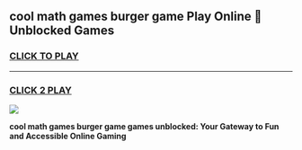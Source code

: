 
## cool math games burger game Play Online 👋 Unblocked Games
<h3>
<a href="https://news.freeplayer.one?title=cool_math_games_burger_game&ref=17CMG">CLICK TO PLAY</a></h3>
<hr>

<h3>
<a href="https://news.freeplayer.one?title=cool_math_games_burger_game&ref=17CMG">CLICK 2 PLAY</a>
  
</h3>

<a href="https://news.freeplayer.one?title=cool_math_games_burger_game&ref=17CMG/"><img src="https://clearcache.store/games.png"></a>


**cool math games burger game games unblocked: Your Gateway to Fun and Accessible Online Gaming**

